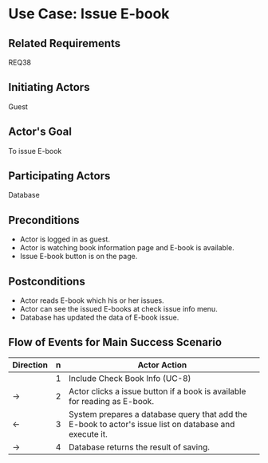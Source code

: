 # Use Case: Issue E-book

## **Related Requirements**

REQ38

## **Initiating Actors**

Guest

## **Actor's Goal**

To issue E-book

## **Participating Actors**

Database

## **Preconditions**

- Actor is logged in as guest.
- Actor is watching book information page and E-book is available.
- Issue E-book button is on the page.

## **Postconditions**

- Actor reads E-book which his or her issues.
- Actor can see the issued E-books at check issue info menu.
- Database has updated the data of E-book issue.

## Flow of Events for Main Success Scenario

| Direction | n   | Actor Action                                                                                           |
| --------- | --- | ------------------------------------------------------------------------------------------------------ |
|           | 1   | Include Check Book Info (UC-8)                                                                         |
| →         | 2   | Actor clicks a issue button if a book is available for reading as E-book.                              |
| ←         | 3   | System prepares a database query that add the E-book to actor's issue list on database and execute it. |
| →         | 4   | Database returns the result of saving.                                                                 |
